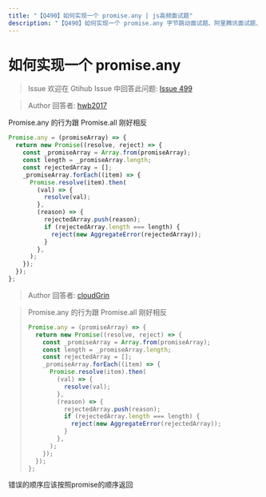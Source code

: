 ```yaml
---
title: "【Q490】如何实现一个 promise.any | js高频面试题"
description: "【Q490】如何实现一个 promise.any 字节跳动面试题、阿里腾讯面试题、美团小米面试题。"
---
```


# 如何实现一个 promise.any

> Issue
> 欢迎在 Gtihub Issue 中回答此问题: [Issue 499](https://github.com/shfshanyue/Daily-Question/issues/499)

> Author
> 回答者: [hwb2017](https://github.com/hwb2017)

Promise.any 的行为跟 Promise.all 刚好相反

```javascript
Promise.any = (promiseArray) => {
  return new Promise((resolve, reject) => {
    const _promiseArray = Array.from(promiseArray);
    const length = _promiseArray.length;
    const rejectedArray = [];
    _promiseArray.forEach((item) => {
      Promise.resolve(item).then(
        (val) => {
          resolve(val);
        },
        (reason) => {
          rejectedArray.push(reason);
          if (rejectedArray.length === length) {
            reject(new AggregateError(rejectedArray));
          }
        },
      );
    });
  });
};
```

> Author
> 回答者: [cloudGrin](https://github.com/cloudGrin)

> Promise.any 的行为跟 Promise.all 刚好相反
>
> ```js
> Promise.any = (promiseArray) => {
>   return new Promise((resolve, reject) => {
>     const _promiseArray = Array.from(promiseArray);
>     const length = _promiseArray.length;
>     const rejectedArray = [];
>     _promiseArray.forEach((item) => {
>       Promise.resolve(item).then(
>         (val) => {
>           resolve(val);
>         },
>         (reason) => {
>           rejectedArray.push(reason);
>           if (rejectedArray.length === length) {
>             reject(new AggregateError(rejectedArray));
>           }
>         },
>       );
>     });
>   });
> };
> ```

错误的顺序应该按照promise的顺序返回
